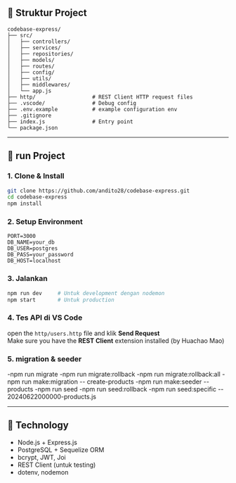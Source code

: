 ## 📁 Struktur Project

```
codebase-express/
├── src/
│   ├── controllers/
│   ├── services/
│   ├── repositories/
│   ├── models/
│   ├── routes/
│   ├── config/
│   ├── utils/
│   ├── middlewares/
│   └── app.js
├── http/                  # REST Client HTTP request files
├── .vscode/               # Debug config
├── .env.example           # example configuration env
├── .gitignore
├── index.js               # Entry point
└── package.json
```

---

## 🧪 run Project

### 1. Clone & Install
```bash
git clone https://github.com/andito28/codebase-express.git
cd codebase-express
npm install
```

### 2. Setup Environment

```env
PORT=3000
DB_NAME=your_db
DB_USER=postgres
DB_PASS=your_password
DB_HOST=localhost
```

### 3. Jalankan
```bash
npm run dev     # Untuk development dengan nodemon
npm start       # Untuk production
```

### 4. Tes API di VS Code
open the `http/users.http` file and klik **Send Request**  
Make sure you have the **REST Client** extension installed (by Huachao Mao)


### 5. migration & seeder
-npm run migrate
-npm run migrate:rollback
-npm run migrate:rollback:all
-npm run make:migration -- create-products
-npm run make:seeder -- products
-npm run seed
-npm run seed:rollback
-npm run seed:specific -- 20240622000000-products.js

---

## 🧰 Technology

- Node.js + Express.js
- PostgreSQL + Sequelize ORM
- bcrypt, JWT, Joi
- REST Client (untuk testing)
- dotenv, nodemon
